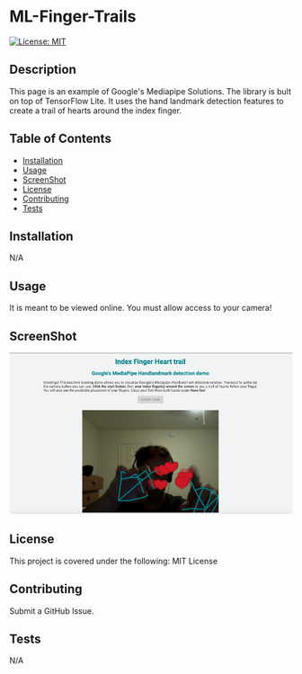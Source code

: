 # ML-Finger-Trails

[![License: MIT](https://img.shields.io/badge/License-MIT-yellow.svg)](https://opensource.org/licenses/MIT)

## Description

This page is an example of Google's Mediapipe Solutions. The library is bult on top of TensorFlow Lite. It uses the hand landmark detection features to create a trail of hearts around the index finger. 

## Table of Contents

- [Installation](#installation)
- [Usage](#usage)
- [ScreenShot](#screenshot)
- [License](#license)
- [Contributing](#contributing)
- [Tests](#tests)

## Installation

N/A

## Usage

It is meant to be viewed online. You must allow access to your camera!

## ScreenShot

![WebAPP](./meta/screenshot.png)

## License

This project is covered under the following: MIT License

## Contributing

Submit a GitHub Issue.

## Tests

N/A
